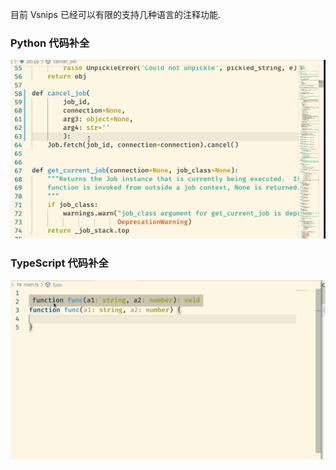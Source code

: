 
目前 Vsnips 已经可以有限的支持几种语言的注释功能.


### Python 代码补全

![Peek 2019-11-28 21-07](../img/comments_python.gif)

### TypeScript 代码补全

![Peek 2019-11-28 21-08](../img/comments_ts.gif)
